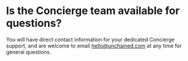 # Is the Concierge team available for questions?

You will have direct contact information for your dedicated Concierge support, and are welcome to email hello@unchained.com at any time for general questions.
